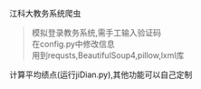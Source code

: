 江科大教务系统爬虫
> 模拟登录教务系统,需手工输入验证码  
> 在config.py中修改信息  
> 用到requsts,BeautifulSoup4,pillow,lxml库

计算平均绩点(运行jiDian.py),其他功能可以自己定制